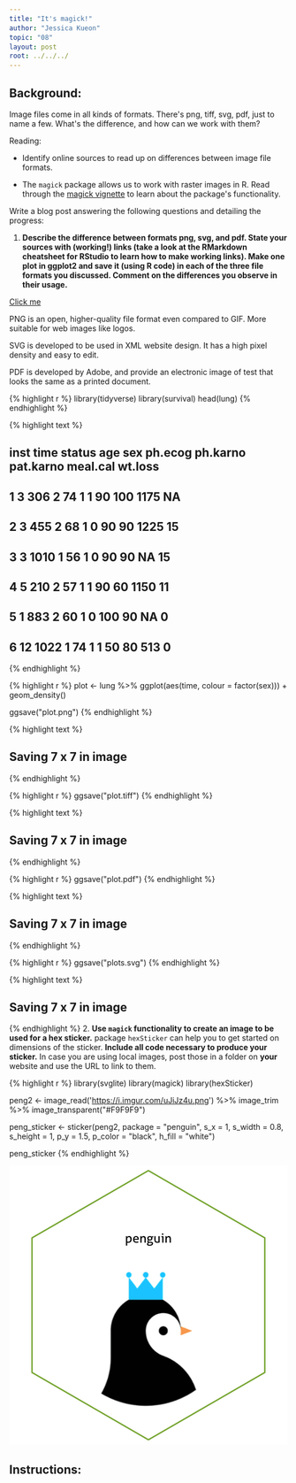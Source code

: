 ```yaml
---
title: "It's magick!"
author: "Jessica Kueon"
topic: "08"
layout: post
root: ../../../
---
```


## Background:

Image files come in all kinds of formats. There's png, tiff, svg, pdf, just to name a few. What's the difference, and how can we work with them?

Reading: 

  - Identify online sources to read up on differences between image file formats. 

  - The `magick` package allows us to work with raster images in R. Read through the  [magick vignette](https://cran.r-project.org/web/packages/magick/vignettes/intro.html) to learn about the package's functionality.

Write a blog post answering the following questions and detailing the progress: 

1. **Describe the difference between formats png, svg, and pdf. State your sources with (working!) links (take a look at the RMarkdown cheatsheet for RStudio to learn how to make working links). Make one plot in ggplot2 and save it (using R code) in each of the three file formats you discussed. Comment on the differences you observe in their usage.**

[Click me](https://www.95visual.com/blog/svg-pdf-jpg-png-whats-the-difference)

PNG is an open, higher-quality file format even compared to GIF. More suitable for web images like logos. 

SVG is developed to be used in XML website design. It has a high pixel density and easy to edit. 

PDF is developed by Adobe, and provide an electronic image of test that looks the same as a printed document. 




{% highlight r %}
library(tidyverse)
library(survival)
head(lung)
{% endhighlight %}



{% highlight text %}
##   inst time status age sex ph.ecog ph.karno pat.karno meal.cal wt.loss
## 1    3  306      2  74   1       1       90       100     1175      NA
## 2    3  455      2  68   1       0       90        90     1225      15
## 3    3 1010      1  56   1       0       90        90       NA      15
## 4    5  210      2  57   1       1       90        60     1150      11
## 5    1  883      2  60   1       0      100        90       NA       0
## 6   12 1022      1  74   1       1       50        80      513       0
{% endhighlight %}



{% highlight r %}
plot <- lung %>% ggplot(aes(time, colour = factor(sex))) + geom_density()


ggsave("plot.png")
{% endhighlight %}



{% highlight text %}
## Saving 7 x 7 in image
{% endhighlight %}



{% highlight r %}
ggsave("plot.tiff")
{% endhighlight %}



{% highlight text %}
## Saving 7 x 7 in image
{% endhighlight %}



{% highlight r %}
ggsave("plot.pdf")
{% endhighlight %}



{% highlight text %}
## Saving 7 x 7 in image
{% endhighlight %}



{% highlight r %}
ggsave("plots.svg")
{% endhighlight %}



{% highlight text %}
## Saving 7 x 7 in image
{% endhighlight %}
2. **Use `magick` functionality to create an image to be used for a hex sticker.**  package `hexSticker` can help you to get started on dimensions of the sticker. **Include all code necessary to produce your sticker.** In case you are using local images, post those in a folder on **your** website and use the URL to link to them.



{% highlight r %}
library(svglite)
library(magick)
library(hexSticker)

peng2 <- image_read('https://i.imgur.com/uJiJz4u.png') %>%
  image_trim %>% image_transparent("#F9F9F9")

peng_sticker <- sticker(peng2, package = "penguin", s_x = 1, s_width = 0.8, s_height = 1, p_y = 1.5, p_color = "black", h_fill = "white")

peng_sticker
{% endhighlight %}

![center](./../figure/08/KueonJessica/unnamed-chunk-2-1.png)



## Instructions:

